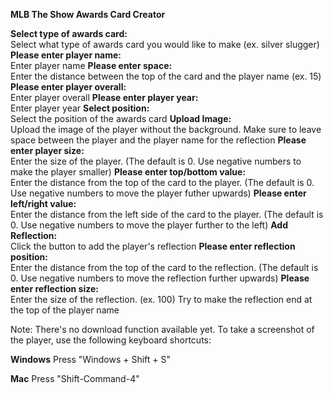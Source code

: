 **MLB The Show Awards Card Creator**  

**Select type of awards card:**</br>Select what type of awards card you would like to make (ex. silver slugger)
**Please enter player name:**</br>Enter player name
**Please enter space:**</br>Enter the distance between the top of the card and the player name (ex. 15)
**Please enter player overall:**</br>Enter player overall
**Please enter player year:**</br>Enter player year
**Select position:**</br>Select the position of the awards card
**Upload Image:**</br>Upload the image of the player without the background. Make sure to leave space between the player and the player name for the reflection
**Please enter player size:**</br>Enter the size of the player. (The default is 0. Use negative numbers to make the player smaller)
**Please enter top/bottom value:**</br>Enter the distance from the top of the card to the player. (The default is 0. Use negative numbers to move the player futher upwards)
**Please enter left/right value:**</br>Enter the distance from the left side of the card to the player. (The default is 0. Use negative numbers to move the player further to the left)
**Add Reflection:**</br>Click the button to add the player's reflection
**Please enter reflection position:**</br>Enter the distance from the top of the card to the reflection. (The default is 0. Use negative numbers to move the reflection further upwards)
**Please enter reflection size:**</br>Enter the size of the reflection. (ex. 100) Try to make the reflection end at the top of the player name

Note: There's no download function available yet. To take a screenshot of the player, use the following keyboard shortcuts:

**Windows**
Press "Windows + Shift + S"

**Mac**
Press "Shift-Command-4"
